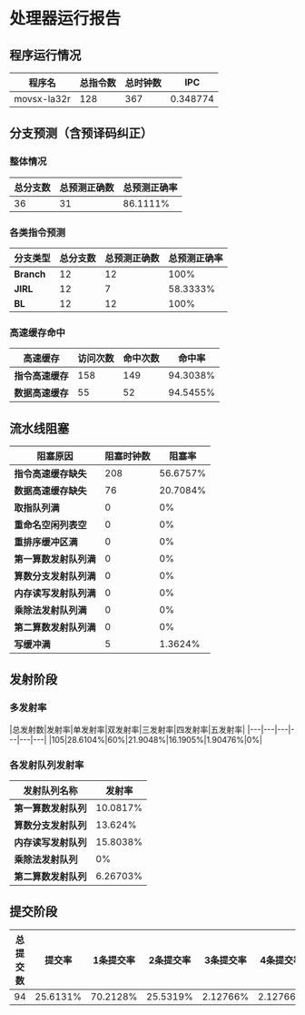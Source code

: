 # 处理器运行报告
## 程序运行情况
|程序名|总指令数|总时钟数|IPC|
|---|---|---|---|
|movsx-la32r|128|367|0.348774|

## 分支预测（含预译码纠正）
### 整体情况
|总分支数|总预测正确数|总预测正确率|
|---|---|---|
|36|31|86.1111%|

### 各类指令预测
|分支类型|总分支数|总预测正确数|总预测正确率|
|---|---|---|---|
|**Branch**| 12 | 12 | 100%|
|**JIRL**| 12 | 7 | 58.3333%|
|**BL**| 12 | 12 | 100%|

### 高速缓存命中
|高速缓存|访问次数|命中次数|命中率|
|---|---|---|---|
|**指令高速缓存**| 158 | 149 | 94.3038%|
|**数据高速缓存**| 55 | 52 | 94.5455%|
## 流水线阻塞
|阻塞原因|阻塞时钟数|阻塞率|
|---|---|---|
|**指令高速缓存缺失**| 208 | 56.6757%|
|**数据高速缓存缺失**| 76 | 20.7084%|
|**取指队列满**| 0 | 0%|
|**重命名空闲列表空**|0 | 0%|
|**重排序缓冲区满**|0 | 0%|
|**第一算数发射队列满**|0 | 0%|
|**算数分支发射队列满**|0 | 0%|
|**内存读写发射队列满**|0 | 0%|
|**乘除法发射队列满**|0 | 0%|
|**第二算数发射队列满**|0 | 0%|
|**写缓冲满**|5 | 1.3624%|

## 发射阶段
### 多发射率
|总发射数|发射率|单发射率|双发射率|三发射率|四发射率|五发射率|
|---|---|---|---|---|---|
|105|28.6104%|60%|21.9048%|16.1905%|1.90476%|0%|

### 各发射队列发射率
|发射队列名称|发射率|
|---|---|
|**第一算数发射队列**|10.0817%|
|**算数分支发射队列**|13.624%|
|**内存读写发射队列**|15.8038%|
|**乘除法发射队列**|0%|
|**第二算数发射队列**|6.26703%|

## 提交阶段
|总提交数|提交率|1条提交率|2条提交率|3条提交率|4条提交率|
|---|---|---|---|---|---|
|94|25.6131%|70.2128%|25.5319%|2.12766%|2.12766%|
